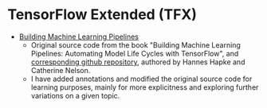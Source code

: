 # TensorFlow Extended (TFX)

* [Building Machine Learning Pipelines](nb_01_interactive_pipeline.ipynb)
    - Original source code from the book "Building Machine Learning Pipelines: Automating Model Life Cycles with TensorFlow", and [corresponding github repository](https://github.com/Building-ML-Pipelines/building-machine-learning-pipelines), authored by Hannes Hapke and Catherine Nelson.
    - I have added annotations and modified the original source code for learning purposes, mainly for more explicitness and exploring further variations on a given topic.